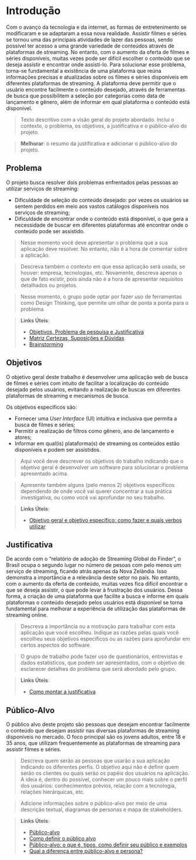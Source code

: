 # Introdução

Com o avanço da tecnologia e da internet, as formas de entretenimento se modificaram e se adaptaram a essa nova realidade. Assistir filmes e séries se tornou uma das principais atividades de lazer das pessoas, sendo possível ter acesso a uma grande variedade de conteúdos através de plataformas de streaming. No entanto, com o aumento da oferta de filmes e séries disponíveis, muitas vezes pode ser difícil escolher o conteúdo que se deseja assistir e encontrar onde assisti-lo.
Para solucionar esse problema, torna-se fundamental a existência de uma plataforma que reúna informações precisas e atualizadas sobre os filmes e séries disponíveis em diferentes plataformas de streaming. A plataforma deve permitir que o usuário encontre facilmente o conteúdo desejado, através de ferramentas de busca que possibilitem a seleção por categorias como data de lançamento e gênero, além de informar em qual plataforma o conteúdo está disponível.



> Texto descritivo com a visão geral do projeto abordado. Inclui o contexto, o problema, os objetivos, a justificativa e o público-alvo do projeto.

> **Melhorar**: o resumo da justificativa e adicionar o público-alvo do projeto.

## Problema

O projeto busca resolver dois problemas enfrentados pelas pessoas ao utilizar serviços de streaming:
- Dificuldade de seleção do conteúdo desejado: por vezes os usuários se sentem perdidos em meio aos vastos catálogos disponíveis nos serviços de streaming;
- Dificuldade de encontrar onde o conteúdo está disponível, o que gera a necessidade de buscar em diferentes plataformas até encontrar onde o conteúdo pode ser assistido.



> Nesse momento você deve apresentar o problema que a sua aplicação deve  resolver. No entanto, não é a hora de comentar sobre a aplicação.

> Descreva também o contexto em que essa aplicação será usada, se  houver: empresa, tecnologias, etc. Novamente, descreva apenas o que de  fato existir, pois ainda não é a hora de apresentar requisitos  detalhados ou projetos.

> Nesse momento, o grupo pode optar por fazer uso  de ferramentas como Design Thinking, que permite um olhar de ponta a ponta para o problema.

> **Links Úteis**:
> - [Objetivos, Problema de pesquisa e Justificativa](https://medium.com/@versioparole/objetivos-problema-de-pesquisa-e-justificativa-c98c8233b9c3)
> - [Matriz Certezas, Suposições e Dúvidas](https://medium.com/educa%C3%A7%C3%A3o-fora-da-caixa/matriz-certezas-suposi%C3%A7%C3%B5es-e-d%C3%BAvidas-fa2263633655)
> - [Brainstorming](https://www.euax.com.br/2018/09/brainstorming/)

## Objetivos

O objetivo geral deste trabalho é desenvolver uma aplicação web de busca de filmes e séries com intuito de facilitar a localização do conteúdo desejado pelos usuários, evitando a realização de buscas em diferentes plataformas de streaming e mecanismos de busca.

Os objetivos específicos são:
- Fornecer uma *User Interface* (UI) intuitiva e inclusiva que permita a busca de filmes e séries;
- Permitir a realização de filtros como gênero, ano de lançamento e atores;
- Informar em qual(is) plataforma(s) de streaming os conteúdos estão disponíveis e podem ser assistidos.



> Aqui você deve descrever os objetivos do trabalho indicando que o objetivo geral é desenvolver um software para solucionar o problema apresentado acima. 

> Apresente também alguns (pelo menos 2) objetivos específicos dependendo de onde você vai querer concentrar a sua prática investigativa, ou como você vai aprofundar no seu trabalho.
 
> **Links Úteis**:
> - [Objetivo geral e objetivo específico: como fazer e quais verbos utilizar](https://blog.mettzer.com/diferenca-entre-objetivo-geral-e-objetivo-especifico/)

## Justificativa

De acordo com o “relatório de adoção de Streaming Global do Finder”, o Brasil ocupa o segundo lugar no número de pesoas com pelo menos um serviço de streaming, ficando atrás apenas da Nova Zelândia. Isso demonstra a importância e a relevância deste setor no país. No entanto, com o aumento da oferta de conteúdo, muitas vezes fica difícil encontrar o que se deseja assistir, o que pode levar à frustração dos usuários.
Dessa forma, a criação de uma plataforma que facilite a busca e informe em quais plataformas o conteúdo desejado pelos usuários está disponível se torna fundamental para melhorar a experiência de utilização das plataformas de streaming online.



> Descreva a importância ou a motivação para trabalhar com esta aplicação que você escolheu. Indique as razões pelas quais você escolheu seus objetivos específicos ou as razões para aprofundar em certos aspectos do software.

> O grupo de trabalho pode fazer uso de questionários, entrevistas e dados estatísticos, que podem ser apresentados, com o objetivo de esclarecer detalhes do problema que será abordado pelo grupo.

> **Links Úteis**:
> - [Como montar a justificativa](https://guiadamonografia.com.br/como-montar-justificativa-do-tcc/)

## Público-Alvo

O público alvo deste projeto são pessoas que desejam encontrar facilmente o conteúdo que desejam assistir nas diversas plataformas de streaming disponíveis no mercado. O foco principal são os jovens adultos, entre 18 e 35 anos, que utilizam frequentemente as plataformas de streaming para assistir filmes e séries.



> Descreva quem serão as pessoas que usarão a sua aplicação indicando os diferentes perfis. O objetivo aqui não é definir quem serão os clientes ou quais serão os papéis dos usuários na aplicação. A ideia é, dentro do possível, conhecer um pouco mais sobre o perfil dos usuários: conhecimentos prévios, relação com a tecnologia, relações hierárquicas, etc.

> Adicione informações sobre o público-alvo por meio de uma descrição textual, diagramas de personas e mapa de stakeholders.

> **Links Úteis**:
> - [Público-alvo](https://blog.hotmart.com/pt-br/publico-alvo/)
> - [Como definir o público alvo](https://exame.com/pme/5-dicas-essenciais-para-definir-o-publico-alvo-do-seu-negocio/)
> - [Público-alvo: o que é, tipos, como definir seu público e exemplos](https://klickpages.com.br/blog/publico-alvo-o-que-e/)
> - [Qual a diferença entre público-alvo e persona?](https://rockcontent.com/blog/diferenca-publico-alvo-e-persona/)
